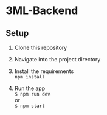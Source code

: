 # 3ML-Backend

## Setup
1. Clone this repository
2. Navigate into the project directory
3. Install the requirements  
   ``npm install``
   
4. Run the app  
	``$ npm run dev``  
    or  
    ``$ npm start``